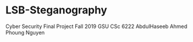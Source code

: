 # LSB-Steganography
Cyber Security Final Project
Fall 2019 GSU CSc 6222
AbdulHaseeb Ahmed
Phoung Nguyen
